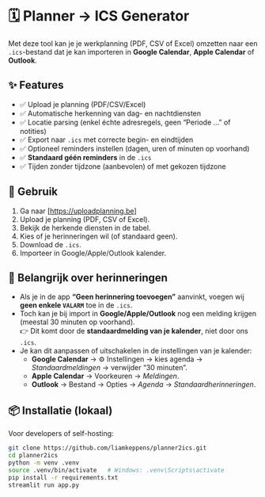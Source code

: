 # 🗓️ Planner → ICS Generator

Met deze tool kan je je werkplanning (PDF, CSV of Excel) omzetten naar een `.ics`-bestand dat je kan importeren in **Google Calendar**, **Apple Calendar** of **Outlook**.

## ✨ Features
- ✅ Upload je planning (PDF/CSV/Excel)
- ✅ Automatische herkenning van dag- en nachtdiensten
- ✅ Locatie parsing (enkel échte adresregels, geen “Periode …” of notities)
- ✅ Export naar `.ics` met correcte begin- en eindtijden
- ✅ Optioneel reminders instellen (dagen, uren of minuten op voorhand)
- ✅ **Standaard géén reminders** in de `.ics`
- ✅ Tijden zonder tijdzone (aanbevolen) of met gekozen tijdzone

## 🚀 Gebruik
1. Ga naar [https://uploadplanning.be] 
2. Upload je planning (PDF, CSV of Excel).
3. Bekijk de herkende diensten in de tabel.
4. Kies of je herinneringen wil (of standaard geen).
5. Download de `.ics`.
6. Importeer in Google/Apple/Outlook kalender.

## 🔔 Belangrijk over herinneringen
- Als je in de app **“Geen herinnering toevoegen”** aanvinkt, voegen wij **geen enkele `VALARM`** toe in de `.ics`.
- Toch kan je bij import in **Google/Apple/Outlook** nog een melding krijgen (meestal 30 minuten op voorhand).  
  👉 Dit komt door de **standaardmelding van je kalender**, niet door ons `.ics`.
- Je kan dit aanpassen of uitschakelen in de instellingen van je kalender:
  - **Google Calendar** → ⚙️ Instellingen → kies agenda → *Standaardmeldingen* → verwijder “30 minuten”.
  - **Apple Calendar** → Voorkeuren → *Meldingen*.
  - **Outlook** → Bestand → Opties → *Agenda* → *Standaardherinneringen*.

## 📦 Installatie (lokaal)
Voor developers of self-hosting:
```bash
git clone https://github.com/liamkeppens/planner2ics.git
cd planner2ics
python -m venv .venv
source .venv/bin/activate   # Windows: .venv\Scripts\activate
pip install -r requirements.txt
streamlit run app.py
